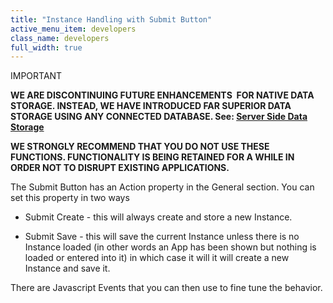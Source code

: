 ```yaml
---
title: "Instance Handling with Submit Button"
active_menu_item: developers
class_name: developers
full_width: true
---
```



IMPORTANT

**WE ARE DISCONTINUING FUTURE ENHANCEMENTS  FOR NATIVE DATA STORAGE. INSTEAD, WE HAVE INTRODUCED FAR SUPERIOR DATA STORAGE USING ANY CONNECTED DATABASE. See: [Server Side Data Storage](../../../../../../data-storage/server-side-data-storage/)**

**WE STRONGLY RECOMMEND THAT YOU DO NOT USE THESE FUNCTIONS. FUNCTIONALITY IS BEING RETAINED FOR A WHILE IN ORDER NOT TO DISRUPT EXISTING APPLICATIONS.**

The Submit Button has an Action property in the General section. You can set this property in two ways

 - Submit Create - this will always create and store a new Instance.

 - Submit Save - this will save the current Instance unless there is no Instance loaded (in other words an App has been shown but nothing is loaded or entered into it) in which case it will it will create a new Instance and save it.

There are Javascript Events that you can then use to fine tune the behavior.

